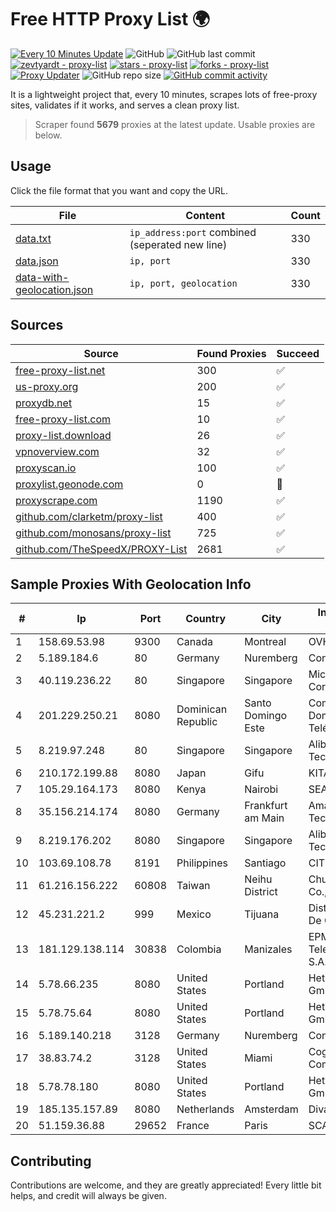 
# Free HTTP Proxy List 🌍

[![Every 10 Minutes Update](https://github.com/mertguvencli/http-proxy-list/actions/workflows/main.yml/badge.svg?branch=main)](https://github.com/mertguvencli/http-proxy-list/actions/workflows/main.yml)
![GitHub](https://img.shields.io/github/license/mertguvencli/http-proxy-list)
![GitHub last commit](https://img.shields.io/github/last-commit/mertguvencli/http-proxy-list)
[![zevtyardt - proxy-list](https://img.shields.io/static/v1?label=zevtyardt&message=proxy-list&color=blue&logo=github)](https://github.com/zevtyardt/proxy-list "Go to GitHub repo")
[![stars - proxy-list](https://img.shields.io/github/stars/zevtyardt/proxy-list?style=social)](https://github.com/zevtyardt/proxy-list)
[![forks - proxy-list](https://img.shields.io/github/forks/zevtyardt/proxy-list?style=social)](https://github.com/zevtyardt/proxy-list)
[![Proxy Updater](https://github.com/zevtyardt/proxy-list/workflows/Proxy%20Updater/badge.svg)](https://github.com/zevtyardt/proxy-list/actions?query=workflow:"Proxy+Updater")
![GitHub repo size](https://img.shields.io/github/repo-size/zevtyardt/proxy-list)
[![GitHub commit activity](https://img.shields.io/github/commit-activity/m/zevtyardt/proxy-list?logo=commits)](https://github.com/zevtyardt/proxy-list/commits/main)

It is a lightweight project that, every 10 minutes, scrapes lots of free-proxy sites, validates if it works, and serves a clean proxy list.

> Scraper found **5679** proxies at the latest update. Usable proxies are below.

## Usage

Click the file format that you want and copy the URL.

|File|Content|Count|
|----|-------|-----|
|[data.txt](https://raw.githubusercontent.com/mertguvencli/http-proxy-list/main/proxy-list/data.txt)|`ip_address:port` combined (seperated new line)|330|
|[data.json](https://raw.githubusercontent.com/mertguvencli/http-proxy-list/main/proxy-list/data.json)|`ip, port`|330|
|[data-with-geolocation.json](https://raw.githubusercontent.com/mertguvencli/http-proxy-list/main/proxy-list/data-with-geolocation.json)|`ip, port, geolocation`|330|

## Sources

|Source|Found Proxies|Succeed|
|------|-------------|-------|
|[free-proxy-list.net](https://free-proxy-list.net)|300|✅|
|[us-proxy.org](https://www.us-proxy.org)|200|✅|
|[proxydb.net](http://proxydb.net)|15|✅|
|[free-proxy-list.com](https://free-proxy-list.com/?page=&port=&type%5B%5D=http&type%5B%5D=https&up_time=0&search=Search)|10|✅|
|[proxy-list.download](https://www.proxy-list.download/HTTP)|26|✅|
|[vpnoverview.com](https://vpnoverview.com/privacy/anonymous-browsing/free-proxy-servers)|32|✅|
|[proxyscan.io](https://www.proxyscan.io)|100|✅|
|[proxylist.geonode.com](https://proxylist.geonode.com/api/proxy-list?limit=300&page=1&sort_by=lastChecked&sort_type=desc&protocols=http,https)|0|🚫|
|[proxyscrape.com](https://api.proxyscrape.com/v2/?request=displayproxies&protocol=http&timeout=10000&country=all&ssl=all&anonymity=all)|1190|✅|
|[github.com/clarketm/proxy-list](https://raw.githubusercontent.com/clarketm/proxy-list/master/proxy-list-raw.txt)|400|✅|
|[github.com/monosans/proxy-list](https://raw.githubusercontent.com/monosans/proxy-list/main/proxies/http.txt)|725|✅|
|[github.com/TheSpeedX/PROXY-List](https://raw.githubusercontent.com/TheSpeedX/PROXY-List/master/http.txt)|2681|✅|


## Sample Proxies With Geolocation Info

|#|Ip|Port|Country|City|Internet Service Provider|
|-|--|----|-------|----|-------------------------|
|1|158.69.53.98|9300|Canada|Montreal|OVH SAS|
|2|5.189.184.6|80|Germany|Nuremberg|Contabo GmbH|
|3|40.119.236.22|80|Singapore|Singapore|Microsoft Corporation|
|4|201.229.250.21|8080|Dominican Republic|Santo Domingo Este|Compañía Dominicana de Teléfonos S. A.|
|5|8.219.97.248|80|Singapore|Singapore|Alibaba (US) Technology Co., Ltd.|
|6|210.172.199.88|8080|Japan|Gifu|KITAGATA|
|7|105.29.164.173|8080|Kenya|Nairobi|SEACOM Limited|
|8|35.156.214.174|8080|Germany|Frankfurt am Main|Amazon Technologies Inc.|
|9|8.219.176.202|8080|Singapore|Singapore|Alibaba (US) Technology Co., Ltd.|
|10|103.69.108.78|8191|Philippines|Santiago|CITI Cableworld Inc.|
|11|61.216.156.222|60808|Taiwan|Neihu District|Chunghwa Telecom Co., Ltd.|
|12|45.231.221.2|999|Mexico|Tijuana|Distrokom S De RL De CV|
|13|181.129.138.114|30838|Colombia|Manizales|EPM Telecomunicaciones S.A. E.S.P.|
|14|5.78.66.235|8080|United States|Portland|Hetzner Online GmbH|
|15|5.78.75.64|8080|United States|Portland|Hetzner Online GmbH|
|16|5.189.140.218|3128|Germany|Nuremberg|Contabo GmbH|
|17|38.83.74.2|3128|United States|Miami|Cogent Communications|
|18|5.78.78.180|8080|United States|Portland|Hetzner Online GmbH|
|19|185.135.157.89|8080|Netherlands|Amsterdam|Diva-C OOO|
|20|51.159.36.88|29652|France|Paris|SCALEWAY|



## Contributing

Contributions are welcome, and they are greatly appreciated! Every
little bit helps, and credit will always be given.

